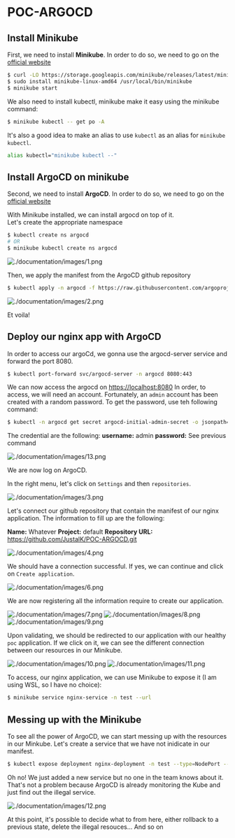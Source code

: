# POC-ARGOCD

## Install Minikube

First, we need to install **Minikube**.
In order to do so, we need to go on the [official website](https://minikube.sigs.k8s.io/docs/start/)

```bash
$ curl -LO https://storage.googleapis.com/minikube/releases/latest/minikube-linux-amd64
$ sudo install minikube-linux-amd64 /usr/local/bin/minikube
$ minikube start
```

We also need to install kubectl, minikube make it easy using the minikube command:

```bash
$ minikube kubectl -- get po -A
```

It's also a good idea to make an alias to use `kubectl` as an alias for `minikube kubectl`.

```bash
alias kubectl="minikube kubectl --"
```

## Install ArgoCD on minikube

Second, we need to install **ArgoCD**.
In order to do so, we need to go on the [official website](https://argo-cd.readthedocs.io/en/stable/getting_started/)

With Minikube installed, we can install argocd on top of it.  
Let's create the appropriate namespace

```bash
$ kubectl create ns argocd
# OR
$ minikube kubectl create ns argocd
```

![./documentation/images/1.png](./documentation/images/1.png)

Then, we apply the manifest from the ArgoCD github repository

```bash
$ kubectl apply -n argocd -f https://raw.githubusercontent.com/argoproj/argo-cd/stable/manifests/install.yaml
```

![./documentation/images/2.png](./documentation/images/2.png)


Et voila!

## Deploy our nginx app with ArgoCD

In order to access our argoCd, we gonna use the argocd-server service and forward the port 8080.

```bash
$ kubectl port-forward svc/argocd-server -n argocd 8080:443
```

We can now access the argocd on [https://localhost:8080](https://localhost:8080/)
In order, to access, we will need an account. Fortunately, an `admin` account has been created with a random password.
To get the password, use teh following command:

```bash
$ kubectl -n argocd get secret argocd-initial-admin-secret -o jsonpath="{.data.password}" | base64 -d; echo
```

The credential are the following:
**username:** admin
**password:** See previous command 


![./documentation/images/13.png](./documentation/images/13.png)

We are now log on ArgoCD.

In the right menu, let's click on `Settings` and then `repositories`.

![./documentation/images/3.png](./documentation/images/3.png)

Let's connect our github repository that contain the manifest of our nginx application.
The information to fill up are the following:

**Name:** Whatever
**Project:** default
**Repository URL:** https://github.com/JustalK/POC-ARGOCD.git

![./documentation/images/4.png](./documentation/images/4.png)

We should have a connection successful. If yes, we can continue and click on `Create application`.

![./documentation/images/6.png](./documentation/images/6.png)

We are now registering all the information require to create our application.

![./documentation/images/7.png](./documentation/images/7.png)
![./documentation/images/8.png](./documentation/images/8.png)
![./documentation/images/9.png](./documentation/images/9.png)

Upon validating, we should be redirected to our application with our healthy `poc` application. If we click on it, we can see the different connection between our resources in our Minikube.

![./documentation/images/10.png](./documentation/images/10.png)
![./documentation/images/11.png](./documentation/images/11.png)

To access, our nginx application, we can use Minikube to expose it (I am using WSL, so I have no choice):

```bash
$ minikube service nginx-service -n test --url
```

## Messing up with the Minikube

To see all the power of ArgoCD, we can start messing up with the resources in our Minkube. Let's create a service that we have not inidicate in our manifest.

```bash
$ kubectl expose deployment nginx-deployment -n test --type=NodePort --name=example-service
```

Oh no! We just added a new service but no one in the team knows about it. That's not a problem because ArgoCD is already monitoring the Kube and just find out the illegal service.

![./documentation/images/12.png](./documentation/images/12.png)

At this point, it's possible to decide what to from here, either rollback to a previous state, delete the illegal resouces... And so on
